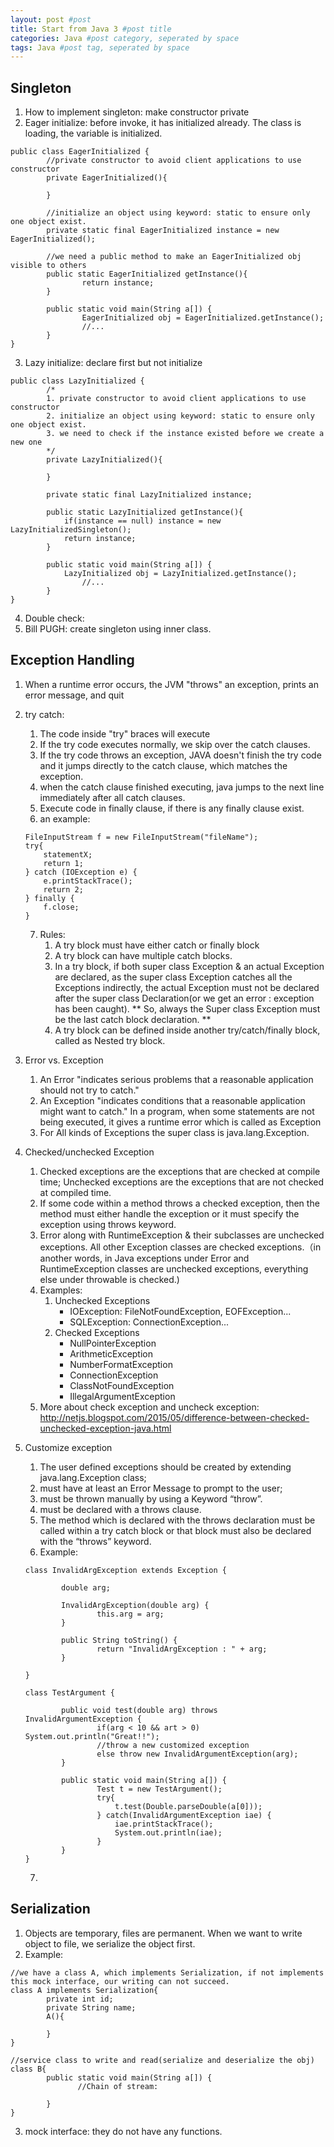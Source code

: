 ```yaml
---
layout: post #post
title: Start from Java 3 #post title
categories: Java #post category, seperated by space
tags: Java #post tag, seperated by space
---
```


## Singleton
1. How to implement singleton: make constructor private
2. Eager initialize: before invoke, it has initialized already. The class is loading, the variable is initialized.
```
public class EagerInitialized {
        //private constructor to avoid client applications to use constructor
        private EagerInitialized(){

        }
        
        //initialize an object using keyword: static to ensure only one object exist.
        private static final EagerInitialized instance = new EagerInitialized();

        //we need a public method to make an EagerInitialized obj visible to others
        public static EagerInitialized getInstance(){
                return instance;
        }

        public static void main(String a[]) {
                EagerInitialized obj = EagerInitialized.getInstance();
                //...
        }
}
```
3. Lazy initialize: declare first but not initialize
```
public class LazyInitialized {
        /*
        1. private constructor to avoid client applications to use constructor
        2. initialize an object using keyword: static to ensure only one object exist.
        3. we need to check if the instance existed before we create a new one
        */
        private LazyInitialized(){

        }
        
        private static final LazyInitialized instance;

        public static LazyInitialized getInstance(){
            if(instance == null) instance = new LazyInitializedSingleton();
            return instance;
        }

        public static void main(String a[]) {
            LazyInitialized obj = LazyInitialized.getInstance();
                //...
        }
}
```

4. Double check:
6. Bill PUGH: create singleton using inner class.

## Exception Handling
1. When a runtime error occurs, the JVM "throws" an exception, prints an error message, and quit
2. try catch:
    1. The code inside "try" braces will execute
    2. If the try code executes normally, we skip over the catch clauses.
    3. If the try code throws an exception, JAVA doesn't finish the try code and it jumps directly to the catch clause, which matches the exception.
    4. when the catch clause finished executing, java jumps to the next line immediately after all catch clauses.
    5. Execute code in finally clause, if there is any finally clause exist.
    6. an example:
    ```
    FileInputStream f = new FileInputStream("fileName");
    try{
        statementX;
        return 1;
    } catch (IOException e) {
        e.printStackTrace();
        return 2;
    } finally {
        f.close;
    }
    ```
    7. Rules:
        1. A try block must have either catch or finally block
        2. A try block can have multiple catch blocks.
        3. In a try block, if both super class Exception & an actual Exception are declared, as the super class Exception catches all the Exceptions indirectly, the actual Exception must not be declared after the super class Declaration(or we get an error : exception has been caught). ** So, always the Super class Exception must be the last catch block declaration. **
        4.  A try block can be defined inside another try/catch/finally block, called as Nested try block.

3. Error vs. Exception
    1. An Error "indicates serious problems that a reasonable application should not try to catch."
    2. An Exception "indicates conditions that a reasonable application might want to catch." In a program, when some statements are not being executed, it gives a runtime error which is called as Exception
    3. For All kinds of Exceptions the super class is java.lang.Exception.
 
4. Checked/unchecked Exception
    1. Checked exceptions are the exceptions that are checked at compile time; Unchecked exceptions are the exceptions that are not checked at compiled time.
    2. If some code within a method throws a checked exception, then the method must either handle the exception or it must specify the exception using throws keyword.
    3. Error along with RuntimeException & their subclasses are unchecked exceptions. All other Exception classes are checked exceptions.（in another words, in Java exceptions under Error and RuntimeException classes are unchecked exceptions, everything else under throwable is checked.)
    4. Examples:
        1. Unchecked Exceptions
            - IOException: FileNotFoundException, EOFException...
            - SQLException: ConnectionException...
        2. Checked Exceptions
            - NullPointerException
            - ArithmeticException
            - NumberFormatException
	        - ConnectionException			
            - ClassNotFoundException
			- IllegalArgumentException
    6. More about check exception and uncheck exception: http://netjs.blogspot.com/2015/05/difference-between-checked-unchecked-exception-java.html 

5. Customize exception
    1. The user defined exceptions should be created by extending java.lang.Exception class;
    2. must have at least an Error Message to prompt to the user; 
    3. must be thrown manually by using a Keyword “throw”.
    4. must be declared with a throws clause.
    5. The method which is declared with the throws declaration must be called within a try catch block or that block must also be declared with the “throws” keyword.
    6. Example:
    ```
    class InvalidArgException extends Exception {

            double arg;

            InvalidArgException(double arg) {
                    this.arg = arg;
            }

            public String toString() {
                    return "InvalidArgException : " + arg;
            }
        
    }
    
    class TestArgument {
	
            public void test(double arg) throws InvalidArgumentException {
                    if(arg < 10 && art > 0) System.out.println("Great!!");
                    //throw a new customized exception
                    else throw new InvalidArgumentException(arg);
            }

            public static void main(String a[]) {
                    Test t = new TestArgument();
                    try{
                        t.test(Double.parseDouble(a[0]));
                    } catch(InvalidArgumentException iae) {
                        iae.printStackTrace();
                        System.out.println(iae);
                    }
            }
    }
    ```
    7. 

## Serialization
1. Objects are temporary, files are permanent. When we want to write object to file, we serialize the object first.
2. Example:
```
//we have a class A, which implements Serialization, if not implements this mock interface, our writing can not succeed.
class A implements Serialization{
        private int id;
        private String name;
        A(){

        }
}

//service class to write and read(serialize and deserialize the obj)
class B{
        public static void main(String a[]) {
               //Chain of stream:

        }
}
```
3. mock interface: they do not have any functions.


